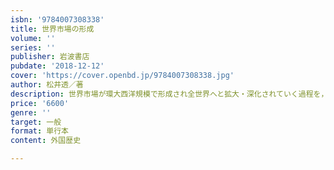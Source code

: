 ```yaml
---
isbn: '9784007308338'
title: 世界市場の形成
volume: ''
series: ''
publisher: 岩波書店
pubdate: '2018-12-12'
cover: 'https://cover.openbd.jp/9784007308338.jpg'
author: 松井透／著
description: 世界市場が環大西洋規模で形成され全世界へと拡大・深化されていく過程を，統計資料を駆使して明らかにする．
price: '6600'
genre: ''
target: 一般
format: 単行本
content: 外国歴史

---
```

